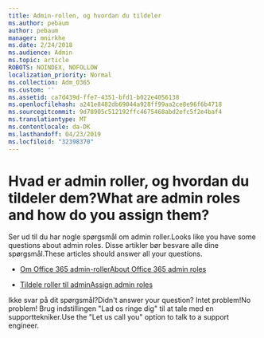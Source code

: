 ```yaml
---
title: Admin-rollen, og hvordan du tildeler
ms.author: pebaum
author: pebaum
manager: mnirkhe
ms.date: 2/24/2018
ms.audience: Admin
ms.topic: article
ROBOTS: NOINDEX, NOFOLLOW
localization_priority: Normal
ms.collection: Adm_O365
ms.custom: ''
ms.assetid: ca7d439d-ffe7-4351-bfd1-b022e4056138
ms.openlocfilehash: a241e8482db69044a928ff99aa2ce8e96f6b4718
ms.sourcegitcommit: 9d78905c512192ffc4675468abd2efc5f2e4baf4
ms.translationtype: MT
ms.contentlocale: da-DK
ms.lasthandoff: 04/23/2019
ms.locfileid: "32398370"
---
```

# <a name="what-are-admin-roles-and-how-do-you-assign-them"></a><span data-ttu-id="09b5b-102">Hvad er admin roller, og hvordan du tildeler dem?</span><span class="sxs-lookup"><span data-stu-id="09b5b-102">What are admin roles and how do you assign them?</span></span>

<span data-ttu-id="09b5b-103">Ser ud til du har nogle spørgsmål om admin roller.</span><span class="sxs-lookup"><span data-stu-id="09b5b-103">Looks like you have some questions about admin roles.</span></span> <span data-ttu-id="09b5b-104">Disse artikler bør besvare alle dine spørgsmål.</span><span class="sxs-lookup"><span data-stu-id="09b5b-104">These articles should answer all your questions.</span></span>
  
- [<span data-ttu-id="09b5b-105">Om Office 365 admin-roller</span><span class="sxs-lookup"><span data-stu-id="09b5b-105">About Office 365 admin roles</span></span>](https://support.office.com/article/About-Office-365-admin-roles-da585eea-f576-4f55-a1e0-87090b6aaa9d.aspx)
    
- [<span data-ttu-id="09b5b-106">Tildele roller til admin</span><span class="sxs-lookup"><span data-stu-id="09b5b-106">Assign admin roles</span></span>](https://support.office.com/article/assign-eac4d046-1afd-4f1a-85fc-8219c79e1504.aspx)
    
<span data-ttu-id="09b5b-107">Ikke svar på dit spørgsmål?</span><span class="sxs-lookup"><span data-stu-id="09b5b-107">Didn't answer your question?</span></span> <span data-ttu-id="09b5b-108">Intet problem!</span><span class="sxs-lookup"><span data-stu-id="09b5b-108">No problem!</span></span> <span data-ttu-id="09b5b-109">Brug indstillingen "Lad os ringe dig" til at tale med en supporttekniker.</span><span class="sxs-lookup"><span data-stu-id="09b5b-109">Use the "Let us call you" option to talk to a support engineer.</span></span>
  

